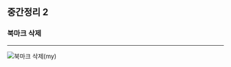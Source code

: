 ## 중간정리 2

### 북마크 삭제
----------------------
![북마크 삭제(my)](https://user-images.githubusercontent.com/97229292/161567110-2cdcf963-c8c0-42ec-ad3a-be686eecb925.gif)
